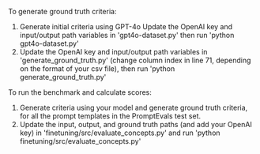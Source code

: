 
To generate ground truth criteria:
1. Generate initial criteria using GPT-4o
   Update the OpenAI key and input/output path variables in 'gpt4o-dataset.py' then run 'python gpt4o-dataset.py'
2. Update the OpenAI key and input/output path variables in 'generate_ground_truth.py' (change column index in line 71, depending on the format of your csv file), then run 'python generate_ground_truth.py'

To run the benchmark and calculate scores:
1. Generate criteria using your model and generate ground truth criteria, for all the prompt templates in the PromptEvals test set.
2. Update the input, output, and ground truth paths (and add your OpenAI key) in 'finetuning/src/evaluate_concepts.py' and run 'python finetuning/src/evaluate_concepts.py'

